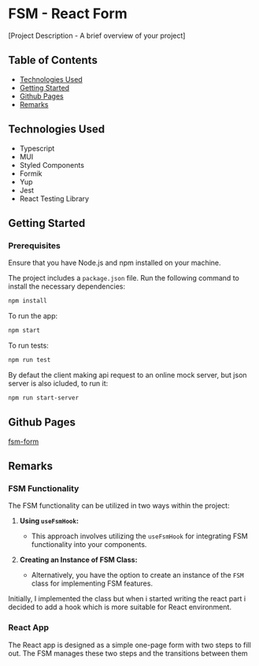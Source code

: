 # FSM - React Form

[Project Description - A brief overview of your project]

## Table of Contents
- [Technologies Used](#technologies-used)
- [Getting Started](#getting-started)
- [Github Pages](#github-pages)
- [Remarks](#remarks)


## Technologies Used

- Typescript
- MUI
- Styled Components
- Formik
- Yup
- Jest
- React Testing Library

## Getting Started

### Prerequisites

Ensure that you have Node.js and npm installed on your machine.

The project includes a `package.json` file. Run the following command to install the necessary dependencies:

```bash
npm install
```
To run the app:
```bash
npm start
```
To run tests:
```bash
npm run test
```
By defaut the client making api request to an online mock server, but json server is also icluded, to run it:
```bash
npm run start-server
```

## Github Pages

[fsm-form](https://daniellbar.github.io/fsm-form/)

## Remarks

### FSM Functionality

The FSM functionality can be utilized in two ways within the project:

1. **Using `useFsmHook`:**
   - This approach involves utilizing the `useFsmHook` for integrating FSM functionality into your components.

2. **Creating an Instance of FSM Class:**
   - Alternatively, you have the option to create an instance of the `FSM` class for implementing FSM features.

Initially, I implemented the class but when i started writing the react part i decided to add a hook which is more  suitable for React environment.

### React App

The React app is designed as a simple one-page form with two steps to fill out. The FSM manages these two steps and the transitions between them


